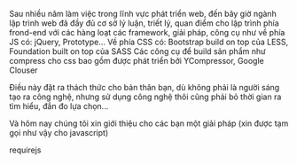 Sau nhiều năm làm việc trong lĩnh vực phát triển web, đến bây giờ ngành lập trình web đã đầy đủ cơ sở lý luận, triết lý, quan điểm cho lập trình phía frond-end với các hàng loạt các framework, giải pháp, công cụ như về phía JS có:
jQuery, Prototype...
Về phía CSS có:
Bootstrap build on top của LESS, Foundation built on top của SASS
Các công cụ để build sản phẩm như compress cho css bao gồm được phát triển bởi YCompressor, Google Clouser

Điều này đặt ra thách thức cho bản thân bạn, dù không phải là người sáng tạo ra công nghệ, nhưng sử dụng công nghệ thôi cũng phải bỏ thời gian ra tìm hiểu, đắn đo lựa chọn...

Và hôm nay chúng tôi xin giới thiệu cho các bạn một giải pháp (xin được tạm gọi như vậy cho javascript)

requirejs
